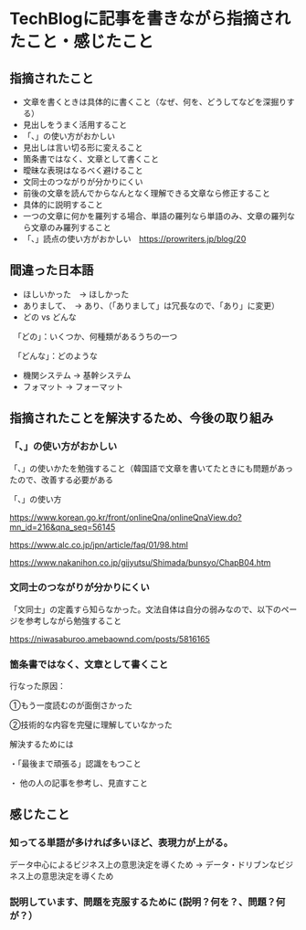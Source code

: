 # TechBlogに記事を書きながら指摘されたこと・感じたこと

## 指摘されたこと
- 文章を書くときは具体的に書くこと（なぜ、何を、どうしてなどを深掘りする）
- 見出しをうまく活用すること
- 「、」の使い方がおかしい
- 見出しは言い切る形に変えること
- 箇条書ではなく、文章として書くこと
- 曖昧な表現はなるべく避けること
- 文同士のつながりが分かりにくい
- 前後の文章を読んでからなんとなく理解できる文章なら修正すること
- 具体的に説明すること
- 一つの文章に何かを羅列する場合、単語の羅列なら単語のみ、文章の羅列なら文章のみ羅列すること
- 「、」読点の使い方がおかしい　https://prowriters.jp/blog/20

## 間違った日本語
- ほしいかった　→ ほしかった
- ありまして、　→ あり、（「ありまして」は冗長なので、「あり」に変更）
- どの vs どんな　

　「どの」：いくつか、何種類があるうちの一つ

　「どんな」：どのような

- 機関システム → 基幹システム
- フォマット → フォーマット



## 指摘されたことを解決するため、今後の取り組み

### 「、」の使い方がおかしい

「、」の使いかたを勉強すること（韓国語で文章を書いてたときにも問題があったので、改善する必要がある

「、」の使い方

https://www.korean.go.kr/front/onlineQna/onlineQnaView.do?mn_id=216&qna_seq=56145

https://www.alc.co.jp/jpn/article/faq/01/98.html

https://www.nakanihon.co.jp/gijyutsu/Shimada/bunsyo/ChapB04.htm

### 文同士のつながりが分かりにくい

「文同士」の定義すら知らなかった。文法自体は自分の弱みなので、以下のページを参考しながら勉強すること

https://niwasaburoo.amebaownd.com/posts/5816165

### 箇条書ではなく、文章として書くこと

行なった原因：

①もう一度読むのが面倒さかった

②技術的な内容を完璧に理解していなかった


解決するためには

・「最後まで頑張る」認識をもつこと

・ 他の人の記事を参考し、見直すこと

## 感じたこと

### 知ってる単語が多ければ多いほど、表現力が上がる。

データ中心によるビジネス上の意思決定を導くため → データ・ドリブンなビジネス上の意思決定を導くため

### 説明しています、問題を克服するために (説明？何を？、問題？何が？）


